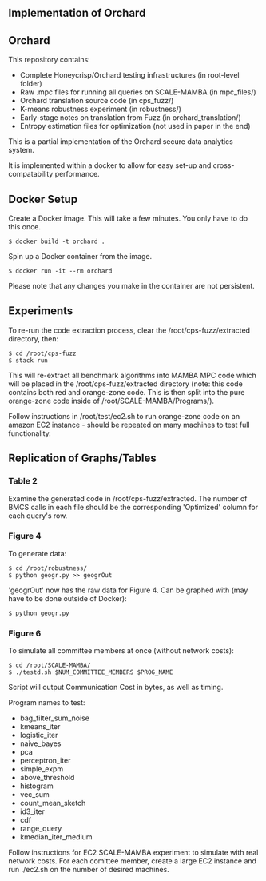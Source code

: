 Implementation of Orchard
-------------------------

## Orchard

This repository contains:
- Complete Honeycrisp/Orchard testing infrastructures (in root-level folder)
- Raw .mpc files for running all queries on SCALE-MAMBA (in mpc_files/)
- Orchard translation source code (in cps_fuzz/)
- K-means robustness experiment (in robustness/)
- Early-stage notes on translation from Fuzz (in orchard_translation/)
- Entropy estimation files for optimization (not used in paper in the end)

This is a partial implementation of the Orchard secure data analytics system.

It is implemented within a docker to allow for easy set-up and cross-compatability performance.

## Docker Setup
Create a Docker image. This will take a few minutes. You only have to do this
once.
```
$ docker build -t orchard .
```
Spin up a Docker container from the image. 
```
$ docker run -it --rm orchard
```
Please note that any changes you make in the container are not persistent.

## Experiments

To re-run the code extraction process, clear the /root/cps-fuzz/extracted directory, then:
```
$ cd /root/cps-fuzz
$ stack run
```

This will re-extract all benchmark algorithms into MAMBA MPC code which will be placed in the  /root/cps-fuzz/extracted directory (note: this code contains both red and orange-zone code. This is then split into the pure orange-zone code inside of /root/SCALE-MAMBA/Programs/).

Follow instructions in /root/test/ec2.sh to run orange-zone code on an amazon EC2 instance - should be repeated on many machines to test full functionality.

## Replication of Graphs/Tables


### Table 2
Examine the generated code in /root/cps-fuzz/extracted. The number of BMCS calls in each file should be the corresponding 'Optimized' column for each query's row.

### Figure 4
To generate data:
```
$ cd /root/robustness/
$ python geogr.py >> geogrOut
``` 

'geogrOut' now has the raw data for Figure 4. Can be graphed with (may have to be done outside of Docker):
```
$ python geogr.py
```

### Figure 6
To simulate all committee members at once (without network costs):
```
$ cd /root/SCALE-MAMBA/
$ ./testd.sh $NUM_COMMITTEE_MEMBERS $PROG_NAME
```
Script will output Communication Cost in bytes, as well as timing.

Program names to test:
- bag_filter_sum_noise
- kmeans_iter
- logistic_iter
- naive_bayes
- pca
- perceptron_iter
- simple_expm
- above_threshold
- histogram
- vec_sum
- count_mean_sketch
- id3_iter
- cdf
- range_query
- kmedian_iter_medium

Follow instructions for EC2 SCALE-MAMBA experiment to simulate with real network costs. For each comittee member, create a large EC2 instance and run ./ec2.sh on the number of desired machines.

